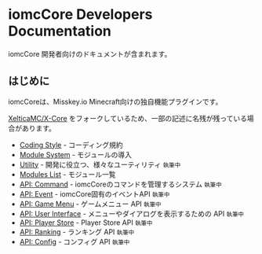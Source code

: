 # iomcCore Developers Documentation

iomcCore 開発者向けのドキュメントが含まれます。

## はじめに

iomcCoreは、Misskey.io Minecraft向けの独自機能プラグインです。

[XelticaMC/X-Core](https://github.com/XelticaMC/X-Core) をフォークしているため、一部の記述に名残が残っている場合があります。

- [Coding Style](coding-style.md) - コーディング規約
- [Module System](module-system.md) - モジュールの導入
- [Utility](utility.md) - 開発に役立つ、様々なユーティリティ `執筆中`
- [Modules List](modules-list.md) - モジュール一覧
- [API: Command](api/command.md) - iomcCoreのコマンドを管理するシステム `執筆中`
- [API: Event](api/events.md) - iomcCore固有のイベントAPI `執筆中`
- [API: Game Menu](api/game-menu.md) - ゲームメニュー API  `執筆中`
- [API: User Interface](api/user-interface.md) - メニューやダイアログを表示するための API `執筆中`
- [API: Player Store](api/player-store.md) - Player Store API `執筆中`
- [API: Ranking](api/ranking.md) - ランキング API `執筆中`
- [API: Config](api/config.md) - コンフィグ API `執筆中`
